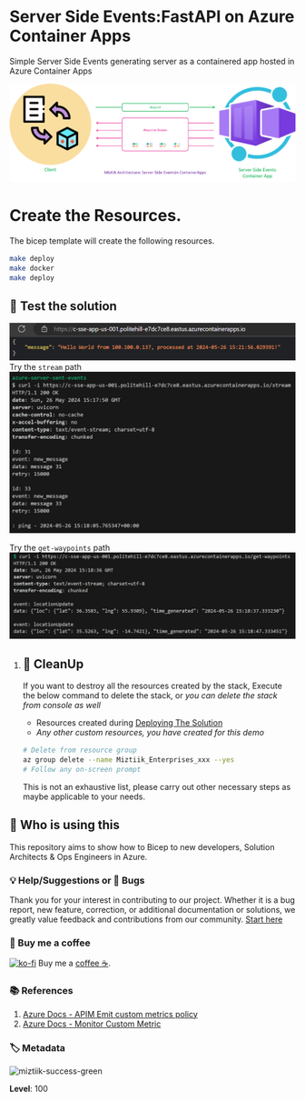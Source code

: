 # Server Side Events:FastAPI on Azure Container Apps

Simple Server Side Events generating server as a containered app hosted in Azure Container Apps

![Miztiik Automation - Server Side Events:FastAPI](images/miztiik_architecture_server_side_events_0001.png)


# Create the Resources.

The bicep template will create the following resources.

```bash
make deploy
make docker
make deploy
```

## 🎯 Test the solution
![Miztiik Automation - Server Side Events:FastAPI](images/miztiik_architecture_server_side_events_002.png)
Try the `stream` path
![Miztiik Automation - Server Side Events:FastAPI](images/miztiik_architecture_server_side_events_003.png)

Try the `get-waypoints` path
![Miztiik Automation - Server Side Events:FastAPI](images/miztiik_architecture_server_side_events_004.png)

 
1. ## 🧹 CleanUp

   If you want to destroy all the resources created by the stack, Execute the below command to delete the stack, or _you can delete the stack from console as well_

   - Resources created during [Deploying The Solution](#-deploying-the-solution)
   - _Any other custom resources, you have created for this demo_

   ```bash
   # Delete from resource group
   az group delete --name Miztiik_Enterprises_xxx --yes
   # Follow any on-screen prompt
   ```

   This is not an exhaustive list, please carry out other necessary steps as maybe applicable to your needs.

## 📌 Who is using this

This repository aims to show how to Bicep to new developers, Solution Architects & Ops Engineers in Azure.

### 💡 Help/Suggestions or 🐛 Bugs

Thank you for your interest in contributing to our project. Whether it is a bug report, new feature, correction, or additional documentation or solutions, we greatly value feedback and contributions from our community. [Start here](/issues)

### 👋 Buy me a coffee

[![ko-fi](https://www.ko-fi.com/img/githubbutton_sm.svg)](https://ko-fi.com/Q5Q41QDGK) Buy me a [coffee ☕][900].

### 📚 References

1. [Azure Docs - APIM Emit custom metrics policy][1]
1. [Azure Docs - Monitor Custom Metric][2]



[1]: https://learn.microsoft.com/en-us/azure/api-management/emit-metric-policy
[2]: https://learn.microsoft.com/en-us/azure/azure-monitor/essentials/metrics-custom-overview

### 🏷️ Metadata

![miztiik-success-green](https://img.shields.io/badge/Miztiik:Automation:Level-100-green)

**Level**: 100

[100]: https://www.udemy.com/course/aws-cloud-security/?referralCode=B7F1B6C78B45ADAF77A9
[101]: https://www.udemy.com/course/aws-cloud-security-proactive-way/?referralCode=71DC542AD4481309A441
[102]: https://www.udemy.com/course/aws-cloud-development-kit-from-beginner-to-professional/?referralCode=E15D7FB64E417C547579
[103]: https://www.udemy.com/course/aws-cloudformation-basics?referralCode=93AD3B1530BC871093D6
[899]: https://www.udemy.com/user/n-kumar/
[900]: https://ko-fi.com/miztiik
[901]: https://ko-fi.com/Q5Q41QDGK